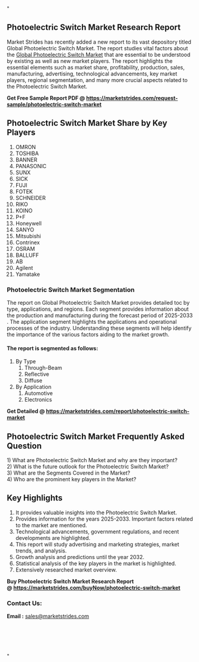 <p>"</p>
<h2>Photoelectric Switch Market Research Report</h2>
<p>Market Strides has recently added a new report to its vast depository titled Global Photoelectric Switch Market. The report studies vital factors about the&nbsp;<a href="https://marketstrides.com/report/photoelectric-switch-market">Global Photoelectric Switch Market</a>&nbsp;that are essential to be understood by existing as well as new market players. The report highlights the essential elements such as market share, profitability, production, sales, manufacturing, advertising, technological advancements, key market players, regional segmentation, and many more crucial aspects related to the Photoelectric Switch Market.</p>
<p><strong>Get Free Sample Report PDF @&nbsp;<a href="https://marketstrides.com/request-sample/photoelectric-switch-market">https://marketstrides.com/request-sample/photoelectric-switch-market</a></strong></p>
<h2><strong>Photoelectric Switch Market Share by Key Players</strong></h2>
<ol>
<li>OMRON</li>
<li>TOSHIBA</li>
<li>BANNER</li>
<li>PANASONIC</li>
<li>SUNX</li>
<li>SICK</li>
<li>FUJI</li>
<li>FOTEK</li>
<li>SCHNEIDER</li>
<li>RIKO</li>
<li>KOINO</li>
<li>P+F</li>
<li>Honeywell</li>
<li>SANYO</li>
<li>Mitsubishi</li>
<li>Contrinex</li>
<li>OSRAM</li>
<li>BALLUFF</li>
<li>AB</li>
<li>Agilent</li>
<li>Yamatake</li>
</ol>
<h3><strong>Photoelectric Switch Market Segmentation</strong></h3>
<p>The report on Global Photoelectric Switch Market provides detailed toc by type, applications, and regions. Each segment provides information about the production and manufacturing during the forecast period of 2025-2033 . The application segment highlights the applications and operational processes of the industry. Understanding these segments will help identify the importance of the various factors aiding to the market growth.</p>
<h4>The report is segmented as follows:</h4>
<ol>
<li>By Type
<ol>
<li>Through-Beam</li>
<li>Reflective</li>
<li>Diffuse</li>
</ol>
</li>
<li>By Application
<ol>
<li>Automotive</li>
<li>Electronics</li>
</ol>
</li>
</ol>
<p><strong>Get Detailed @&nbsp;<a href="https://marketstrides.com/report/photoelectric-switch-market">https://marketstrides.com/report/photoelectric-switch-market</a></strong></p>
<h2 class=""><strong>Photoelectric Switch Market Frequently Asked Question</strong></h2>
<div class="">1) What are&nbsp;Photoelectric Switch Market and why are they important?
<div class="">
<div class="">2) What is the future outlook for the Photoelectric Switch Market?</div>
</div>
</div>
<div class="">3) What are the Segments Covered in the Market?</div>
<div class="">4) Who are the prominent key players in the Market?</div>
<h2><strong>Key Highlights</strong></h2>
<div class="">
<ol>
<li>It provides valuable insights into the Photoelectric Switch Market.</li>
<li>Provides information for the years 2025-2033. Important factors related to the market are mentioned.</li>
<li>Technological advancements, government regulations, and recent developments are highlighted.</li>
<li>This report will study advertising and marketing strategies, market trends, and analysis.</li>
<li>Growth analysis and predictions until the year 2032.</li>
<li>Statistical analysis of the key players in the market is highlighted.</li>
<li>Extensively researched market overview.</li>
</ol>
<p><strong>Buy Photoelectric Switch Market Research Report @&nbsp;<a href="https://marketstrides.com/buyNow/photoelectric-switch-market">https://marketstrides.com/buyNow/photoelectric-switch-market</a></strong></p>
<h3>Contact Us:</h3>
<p><strong>Email :</strong> <a href="mailto:sales@marketstrides.com">sales@marketstrides.com</a></p>
</div>
<p>&nbsp;</p>
<h3>&nbsp;</h3>
<p>"</p>
